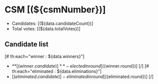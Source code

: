 # CSM [(${csmNumber})]

* Candidates: [(${data.candidateCount})]
* Total votes: [(${data.totalVotes})]

## Candidate list

[# th:each="winner : ${data.winners}"]
  * **[(${winner.candidate})]** - elected in round [(${winner.round})]
[/]
[# th:each="eliminated : ${data.eliminations}"]
  * [(${eliminated.candidate})] - eliminated in round [(${eliminated.round})]
[/]
